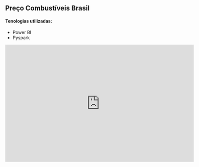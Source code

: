 ## Preço Combustíveis Brasil

#### Tenologias utilizadas:

* Power BI
* Pyspark

<iframe title="Report Section" width="600" height="373.5" src="https://app.powerbi.com/view?r=eyJrIjoiN2JkNWEzMTQtYmM5YS00MDExLWI0NDgtMjZlMTE0ZWIyOGI0IiwidCI6IjU4ZmMyZWZkLTk3MTUtNGQ2MC1hZDE1LTdiMWY0YjlhYjFmZSJ9&pageName=ReportSection" frameborder="0" allowFullScreen="true"></iframe>

